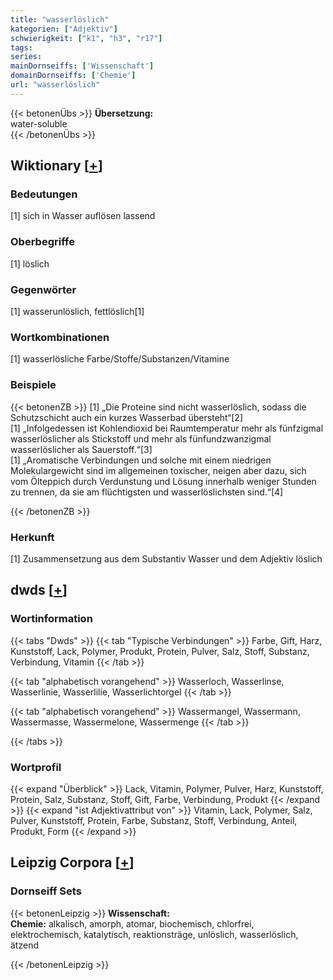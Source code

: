 ```yaml
---
title: "wasserlöslich"
kategorien: ["Adjektiv"]
schwierigkeit: ["k1", "h3", "r17"]
tags:
series:
mainDornseiffs: ['Wissenschaft']
domainDornseiffs: ['Chemie']
url: "wasserlöslich"
---
```


{{< betonenÜbs >}}
**Übersetzung:**  
water-soluble  
{{< /betonenÜbs >}}

## Wiktionary [[+](https://de.wiktionary.org/wiki/wasserlöslich)]

### Bedeutungen
[1] sich in Wasser auflösen lassend  

### Oberbegriffe
[1] löslich  

### Gegenwörter
[1] wasserunlöslich, fettlöslich[1]  

### Wortkombinationen
[1] wasserlösliche Farbe/Stoffe/Substanzen/Vitamine  

### Beispiele
{{< betonenZB >}}
[1] „Die Proteine sind nicht wasserlöslich, sodass die Schutzschicht auch ein kurzes Wasserbad übersteht“[2]  
[1] „Infolgedessen ist Kohlendioxid bei Raumtemperatur mehr als fünfzigmal wasserlöslicher als Stickstoff und mehr als fünfundzwanzigmal wasserlöslicher als Sauerstoff.“[3]  
[1] „Aromatische Verbindungen und solche mit einem niedrigen Molekulargewicht sind im allgemeinen toxischer, neigen aber dazu, sich vom Ölteppich durch Verdunstung und Lösung innerhalb weniger Stunden zu trennen, da sie am flüchtigsten und wasserlöslichsten sind.“[4]  

{{< /betonenZB >}}
### Herkunft
[1] Zusammensetzung aus dem Substantiv Wasser und dem Adjektiv löslich  



## dwds [[+](https://www.dwds.de/wb/wasserlöslich)]

### Wortinformation
{{< tabs "Dwds" >}}
{{< tab "Typische Verbindungen" >}}
Farbe, Gift, Harz, Kunststoff, Lack, Polymer, Produkt, Protein, Pulver, Salz, Stoff, Substanz, Verbindung, Vitamin
{{< /tab >}}

{{< tab "alphabetisch vorangehend" >}}
Wasserloch, Wasserlinse, Wasserlinie, Wasserlilie, Wasserlichtorgel
{{< /tab >}}

{{< tab "alphabetisch vorangehend" >}}
Wassermangel, Wassermann, Wassermasse, Wassermelone, Wassermenge
{{< /tab >}}

{{< /tabs >}}

### Wortprofil
{{< expand "Überblick" >}} Lack, Vitamin, Polymer, Pulver, Harz, Kunststoff, Protein, Salz, Substanz, Stoff, Gift, Farbe, Verbindung, Produkt {{< /expand >}}
{{< expand "ist Adjektivattribut von" >}} Vitamin, Lack, Polymer, Salz, Pulver, Kunststoff, Protein, Farbe, Substanz, Stoff, Verbindung, Anteil, Produkt, Form {{< /expand >}}

## Leipzig Corpora [[+](https://corpora.uni-leipzig.de/en/res?word=wasserlöslich&corpusId=deu_newscrawl-public_2018)]

### Dornseiff Sets
{{< betonenLeipzig >}}
**Wissenschaft:**  
**Chemie:** alkalisch, amorph, atomar, biochemisch, chlorfrei, elektrochemisch, katalytisch, reaktionsträge, unlöslich, wasserlöslich, ätzend  

{{< /betonenLeipzig >}}
